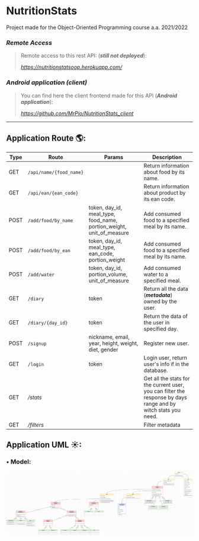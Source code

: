 # NutritionStats
Project made for the Object-Oriented Programming course a.a. 2021/2022

### *Remote Access*

>Remote access to this rest API: (***still not deployed***):
>
> *https://nutritionstatsoop.herokuapp.com/*

### *Android application (client)*

>You can find here the client frontend made for this API (***Android application***):
>
> *https://github.com/MrPio/NutritionStats_client*
----------------------------------------------------------------------------------------------------------------------------------------

## Application Route 🌎:
Type | Route | Params | Description
---- | ---- | ---- | ----  
GET | `/api/name/{food_name}` |  | Return information about food by its name.
GET | `/api/ean/{ean_code}` |  | Return information about product by its ean code.
POST | `/add/food/by_name` | token, day_id, meal_type, food_name, portion_weight, unit_of_measure | Add consumed food to a specified meal by its name.
POST | `/add/food/by_ean` | token, day_id, meal_type, ean_code, portion_weight | Add consumed food to a specified meal by its name.
POST | `/add/water` | token, day_id, portion_volume, unit_of_measure | Add consumed water to a specified meal.
GET | `/diary` | token | Return all the data (***metadata***) owned by the user.
GET | `/diary/{day_id}` | token | Return the data of the user in specified day.
POST | `/signup` | nickname, email, year, height, weight, diet, gender | Register new user.
GET | `/login` | token | Login user, return user's info if in the database.
GET | */stats* | | Get all the stats for the current user, you can filter the response by days range and by witch stats you need.
GET | */filters* | | Filter metadata
                                                                                                                                                                                                                                                                                                                                                                                                                                                                                                                                                                                                                      
## Application UML ☀:
### • Model:
![Model UML](graphics/NutritionStats-UML.jpg)
